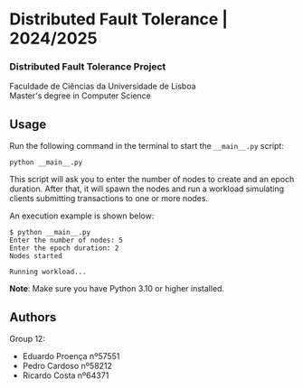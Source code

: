 # Distributed Fault Tolerance | 2024/2025

### Distributed Fault Tolerance Project
Faculdade de Ciências da Universidade de Lisboa </br>
Master's degree in Computer Science

## Usage

Run the following command in the terminal to start the `__main__.py` script:

```python __main__.py```

This script will ask you to enter the number of nodes to create and an epoch duration. 
After that, it will spawn the nodes and run a workload simulating clients submitting transactions to one or more nodes.

An execution example is shown below:

```
$ python __main__.py
Enter the number of nodes: 5
Enter the epoch duration: 2
Nodes started

Running workload...
```


**Note**: Make sure you have Python 3.10 or higher installed.


## Authors

Group 12:

- Eduardo Proença nº57551
- Pedro Cardoso nº58212
- Ricardo Costa nº64371